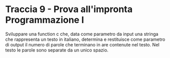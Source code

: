 # Traccia 9 - Prova all'impronta Programmazione I #

Sviluppare una function c che, data come parametro da input una stringa che rappresenta un testo in italiano, determina e restituisce come parametro di output il numero di parole che terminano in are contenute nel testo. Nel testo le parole sono separate da un unico spazio.


